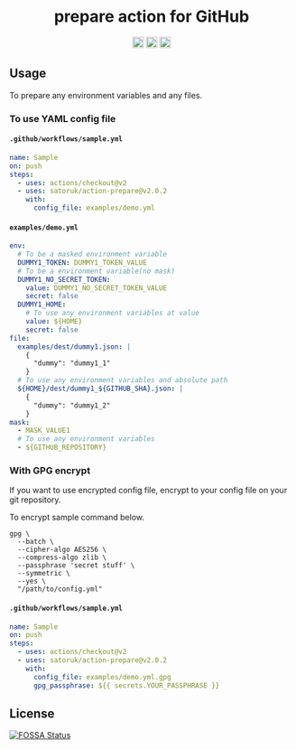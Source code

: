 <h1 align="center">prepare action for GitHub</h1>

<p align="center">
  <a href="https://github.com/satoruk/action-prepare/actions?query=workflow%3ATest"><img src="https://github.com/satoruk/action-prepare/workflows/Test/badge.svg" height="20"/></a>
  <a href="https://codecov.io/gh/satoruk/action-prepare"><img src="https://codecov.io/gh/satoruk/action-prepare/branch/main/graph/badge.svg" height="20"/></a>
  <a href="https://app.fossa.com/projects/git%2Bgithub.com%2Fsatoruk%2Faction-prepare?ref=badge_shield" alt="FOSSA Status"><img src="https://app.fossa.com/api/projects/git%2Bgithub.com%2Fsatoruk%2Faction-prepare.svg?type=shield" height="20"/></a>
</p>

## Usage

To prepare any environment variables and any files.

### To use YAML config file

#### `.github/workflows/sample.yml`

```yaml
name: Sample
on: push
steps:
  - uses: actions/checkout@v2
  - uses: satoruk/action-prepare@v2.0.2
    with:
      config_file: examples/demo.yml
```

#### `examples/demo.yml`

```yaml
env:
  # To be a masked environment variable
  DUMMY1_TOKEN: DUMMY1_TOKEN_VALUE
  # To be a environment variable(no mask)
  DUMMY1_NO_SECRET_TOKEN:
    value: DUMMY1_NO_SECRET_TOKEN_VALUE
    secret: false
  DUMMY1_HOME:
    # To use any environment variables at value
    value: ${HOME}
    secret: false
file:
  examples/dest/dummy1.json: |
    {
      "dummy": "dummy1_1"
    }
  # To use any environment variables and absolute path
  ${HOME}/dest/dummy1_${GITHUB_SHA}.json: |
    {
      "dummy": "dummy1_2"
    }
mask:
  - MASK_VALUE1
  # To use any environment variables
  - ${GITHUB_REPOSITORY}
```

### With GPG encrypt

If you want to use encrypted config file, encrypt to your config file on your git repository.

To encrypt sample command below.

```shell
gpg \
  --batch \
  --cipher-algo AES256 \
  --compress-algo zlib \
  --passphrase 'secret stuff' \
  --symmetric \
  --yes \
  "/path/to/config.yml"
```

#### `.github/workflows/sample.yml`

```yaml
name: Sample
on: push
steps:
  - uses: actions/checkout@v2
  - uses: satoruk/action-prepare@v2.0.2
    with:
      config_file: examples/demo.yml.gpg
      gpg_passphrase: ${{ secrets.YOUR_PASSPHRASE }}
```

## License

[![FOSSA Status](https://app.fossa.com/api/projects/git%2Bgithub.com%2Fsatoruk%2Faction-prepare.svg?type=large)](https://app.fossa.com/projects/git%2Bgithub.com%2Fsatoruk%2Faction-prepare?ref=badge_large)
